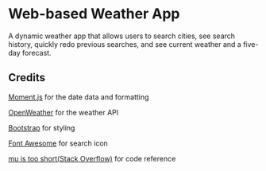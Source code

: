 # Web-based Weather App

A dynamic weather app that allows users to search cities, see search history, quickly redo previous searches, and see current weather and a five-day forecast.

## Credits

[Moment.js](https://momentjs.com/) for the date data and formatting

[OpenWeather](https://openweathermap.org/api) for the weather API

[Bootstrap](https://getbootstrap.com/) for styling

[Font Awesome](https://fontawesome.com/) for search icon

[mu is too short(Stack Overflow)](https://stackoverflow.com/questions/5667888/counting-the-occurrences-frequency-of-array-elements/5668116#5668116) for code reference 
